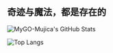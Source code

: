 ## 奇迹与魔法，都是存在的

![MyGO-Mujica's GitHub Stats](https://github-readme-stats.vercel.app/api?username=MyGO-Mujica)

![Top Langs](https://github-readme-stats.vercel.app/api/top-langs/?username=MyGO-Mujica&layout=compact)
